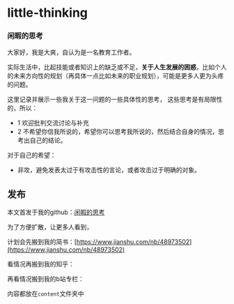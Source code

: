 # little-thinking
### 闲暇的思考

大家好，我是大爽，自认为是一名教育工作者。

实际生活中，比起技能或者知识上的缺乏或不足，**关于人生发展的困惑**，比如个人的未来方向性的规划（再具体一点比如未来的职业规划），可能是更多人更为头疼的问题。

这里记录并展示一些我关于这一问题的一些具体性的思考，
这些思考是有局限性的，所以：
- 1 欢迎批判交流讨论与补充
- 2 不希望你信我所说的，希望你可以思考我所说的，然后结合自身的情况，思考出自己的结论。

对于自己的希望：
- 非攻，避免发表太过于有攻击性的言论，或者攻击过于明确的对象。


## 发布
本文首发于我的github：[闲暇的思考](https://github.com/BigShuang/little-thinking)

为了方便扩散，让更多人看到，

计划会先搬到我的简书：[https://www.jianshu.com/nb/48973502](https://www.jianshu.com/nb/48973502)

看情况再搬到我的知乎：

再看情况搬到我的b站专栏：


内容都放在`content`文件夹中
